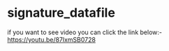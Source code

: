 # signature_datafile
if you want to see video  you can click  the link below:-
https://youtu.be/87lxmSB0728
